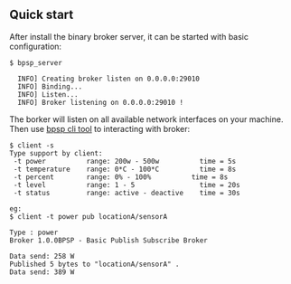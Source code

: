 ## Quick start

After install the binary broker server, it can be started with basic configuration:

```
$ bpsp_server

  INFO] Creating broker listen on 0.0.0.0:29010
  INFO] Binding...
  INFO] Listen...
  INFO] Broker listening on 0.0.0.0:29010 !

```

The borker will listen on all available network interfaces on your machine.
Then use [bpsp cli tool](https://github.com/barrydevp/bpsp/tree/master/tools/README.md) to interacting with broker:


```
$ client -s
Type support by client:                                
 -t power          range: 200w - 500w          time = 5s
 -t temperature    range: 0*C - 100*C          time = 8s
 -t percent        range: 0% - 100%          time = 8s
 -t level          range: 1 - 5                time = 20s
 -t status         range: active - deactive    time = 30s
     
eg: 
$ client -t power pub locationA/sensorA

Type : power
Broker 1.0.0BPSP - Basic Publish Subscribe Broker

Data send: 258 W
Published 5 bytes to "locationA/sensorA" .
Data send: 389 W

```